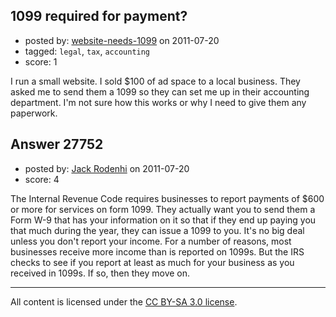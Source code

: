 ## 1099 required for payment?

- posted by: [website-needs-1099](https://stackexchange.com/users/-1/12106-website-needs-1099) on 2011-07-20
- tagged: `legal`, `tax`, `accounting`
- score: 1

I run a small website. I sold $100 of ad space to a local business. They asked me to send them a 1099 so they can set me up in their accounting department. I'm not sure how this works or why I need to give them any paperwork.


## Answer 27752

- posted by: [Jack Rodenhi](https://stackexchange.com/users/-1/1839-jack-rodenhi) on 2011-07-20
- score: 4

The Internal Revenue Code requires businesses to report payments of $600 or more for services on form 1099.  They actually want you to send them a Form W-9 that has your information on it so that if they end up paying you that much during the year, they can issue a 1099 to you.  It's no big deal unless you don't report your income.  For a number of reasons, most businesses receive more income than is reported on 1099s.  But the IRS checks to see if you report at least as much for your business as you received in 1099s.  If so, then they move on.



---

All content is licensed under the [CC BY-SA 3.0 license](https://creativecommons.org/licenses/by-sa/3.0/).
